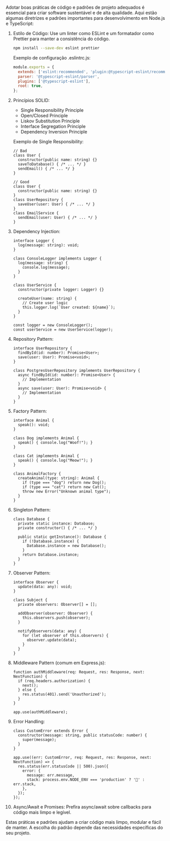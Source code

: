 Adotar boas práticas de código e padrões de projeto adequados é essencial para criar software sustentável e de alta qualidade. Aqui estão algumas diretrizes e padrões importantes para desenvolvimento em Node.js e TypeScript:

1. Estilo de Código: Use um linter como ESLint e um formatador como Prettier para manter a consistência do código.
    
    ```bash
    npm install --save-dev eslint prettier
    
    ```
    
    Exemplo de configuração .eslintrc.js:
    
    ```jsx
    module.exports = {
      extends: ['eslint:recommended', 'plugin:@typescript-eslint/recommended'],
      parser: '@typescript-eslint/parser',
      plugins: ['@typescript-eslint'],
      root: true,
    };
    
    ```
    
2. Princípios SOLID:
    
    - Single Responsibility Principle
    - Open/Closed Principle
    - Liskov Substitution Principle
    - Interface Segregation Principle
    - Dependency Inversion Principle
    
    Exemplo de Single Responsibility:
    
    ```tsx
    // Bad
    class User {
      constructor(public name: string) {}
      saveToDatabase() { /* ... */ }
      sendEmail() { /* ... */ }
    }
    
    // Good
    class User {
      constructor(public name: string) {}
    }
    class UserRepository {
      saveUser(user: User) { /* ... */ }
    }
    class EmailService {
      sendEmail(user: User) { /* ... */ }
    }
    
    ```
    
3. Dependency Injection:
    
    ```tsx
    interface Logger {
      log(message: string): void;
    }
    
    class ConsoleLogger implements Logger {
      log(message: string) {
        console.log(message);
      }
    }
    
    class UserService {
      constructor(private logger: Logger) {}
    
      createUser(name: string) {
        // Create user logic
        this.logger.log(`User created: ${name}`);
      }
    }
    
    const logger = new ConsoleLogger();
    const userService = new UserService(logger);
    
    ```
    
4. Repository Pattern:
    
    ```tsx
    interface UserRepository {
      findById(id: number): Promise<User>;
      save(user: User): Promise<void>;
    }
    
    class PostgresUserRepository implements UserRepository {
      async findById(id: number): Promise<User> {
        // Implementation
      }
      async save(user: User): Promise<void> {
        // Implementation
      }
    }
    
    ```
    
5. Factory Pattern:
    
    ```tsx
    interface Animal {
      speak(): void;
    }
    
    class Dog implements Animal {
      speak() { console.log("Woof!"); }
    }
    
    class Cat implements Animal {
      speak() { console.log("Meow!"); }
    }
    
    class AnimalFactory {
      createAnimal(type: string): Animal {
        if (type === "dog") return new Dog();
        if (type === "cat") return new Cat();
        throw new Error("Unknown animal type");
      }
    }
    
    ```
    
6. Singleton Pattern:
    
    ```tsx
    class Database {
      private static instance: Database;
      private constructor() { /* ... */ }
    
      public static getInstance(): Database {
        if (!Database.instance) {
          Database.instance = new Database();
        }
        return Database.instance;
      }
    }
    
    ```
    
7. Observer Pattern:
    
    ```tsx
    interface Observer {
      update(data: any): void;
    }
    
    class Subject {
      private observers: Observer[] = [];
    
      addObserver(observer: Observer) {
        this.observers.push(observer);
      }
    
      notifyObservers(data: any) {
        for (let observer of this.observers) {
          observer.update(data);
        }
      }
    }
    
    ```
    
8. Middleware Pattern (comum em Express.js):
    
    ```tsx
    function authMiddleware(req: Request, res: Response, next: NextFunction) {
      if (req.headers.authorization) {
        next();
      } else {
        res.status(401).send('Unauthorized');
      }
    }
    
    app.use(authMiddleware);
    
    ```
    
9. Error Handling:
    
    ```tsx
    class CustomError extends Error {
      constructor(message: string, public statusCode: number) {
        super(message);
      }
    }
    
    app.use((err: CustomError, req: Request, res: Response, next: NextFunction) => {
      res.status(err.statusCode || 500).json({
        error: {
          message: err.message,
          stack: process.env.NODE_ENV === 'production' ? '🥞' : err.stack,
        },
      });
    });
    
    ```
    
10. Async/Await e Promises: Prefira async/await sobre callbacks para código mais limpo e legível.
    

Estas práticas e padrões ajudam a criar código mais limpo, modular e fácil de manter. A escolha do padrão depende das necessidades específicas do seu projeto.